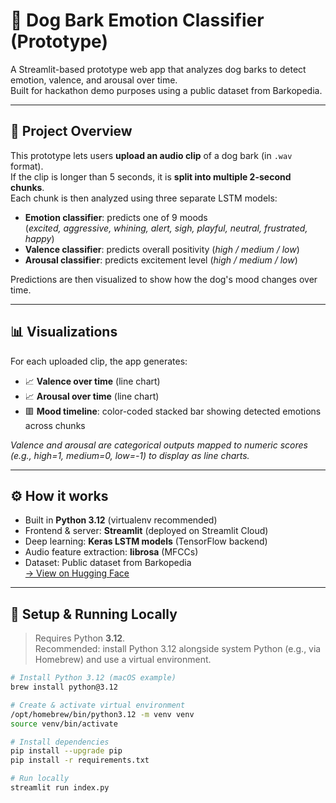 # 🐶 Dog Bark Emotion Classifier (Prototype)

A Streamlit-based prototype web app that analyzes dog barks to detect emotion, valence, and arousal over time.  
Built for hackathon demo purposes using a public dataset from Barkopedia.

---

## 🎯 **Project Overview**

This prototype lets users **upload an audio clip** of a dog bark (in `.wav` format).  
If the clip is longer than 5 seconds, it is **split into multiple 2-second chunks**.  
Each chunk is then analyzed using three separate LSTM models:

- **Emotion classifier**: predicts one of 9 moods  
  (*excited, aggressive, whining, alert, sigh, playful, neutral, frustrated, happy*)
- **Valence classifier**: predicts overall positivity (*high / medium / low*)
- **Arousal classifier**: predicts excitement level (*high / medium / low*)

Predictions are then visualized to show how the dog's mood changes over time.

---

## 📊 **Visualizations**

For each uploaded clip, the app generates:

- 📈 **Valence over time** (line chart)  
- 📈 **Arousal over time** (line chart)  
- 🟥 **Mood timeline**: color-coded stacked bar showing detected emotions across chunks

*Valence and arousal are categorical outputs mapped to numeric scores (e.g., high=1, medium=0, low=-1) to display as line charts.*

---

## ⚙️ **How it works**

- Built in **Python 3.12** (virtualenv recommended)
- Frontend & server: **Streamlit** (deployed on Streamlit Cloud)
- Deep learning: **Keras LSTM models** (TensorFlow backend)
- Audio feature extraction: **librosa** (MFCCs)
- Dataset: Public dataset from Barkopedia  
  [→ View on Hugging Face](https://huggingface.co/spaces/ArlingtonCL2/BarkopediaDogEmotionClassification)

---

## 🚀 **Setup & Running Locally**

> Requires Python **3.12**.  
> Recommended: install Python 3.12 alongside system Python (e.g., via Homebrew) and use a virtual environment.

```bash
# Install Python 3.12 (macOS example)
brew install python@3.12

# Create & activate virtual environment
/opt/homebrew/bin/python3.12 -m venv venv
source venv/bin/activate

# Install dependencies
pip install --upgrade pip
pip install -r requirements.txt

# Run locally
streamlit run index.py
